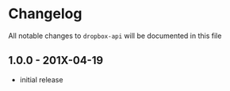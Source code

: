 # Changelog

All notable changes to `dropbox-api` will be documented in this file

## 1.0.0 - 201X-04-19

- initial release
